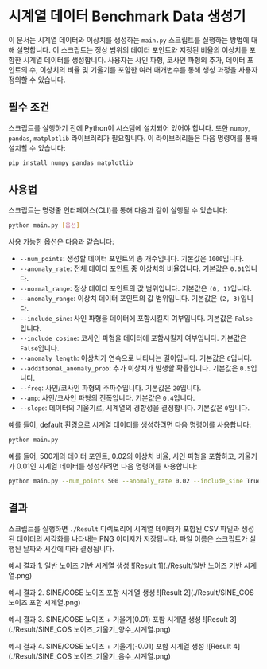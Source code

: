 
# 시계열 데이터 Benchmark Data 생성기

이 문서는 시계열 데이터와 이상치를 생성하는 `main.py` 스크립트를 실행하는 방법에 대해 설명합니다. 이 스크립트는 정상 범위의 데이터 포인트와 지정된 비율의 이상치를 포함한 시계열 데이터를 생성합니다. 사용자는 사인 파형, 코사인 파형의 추가, 데이터 포인트의 수, 이상치의 비율 및 기울기를 포함한 여러 매개변수를 통해 생성 과정을 사용자 정의할 수 있습니다.

## 필수 조건

스크립트를 실행하기 전에 Python이 시스템에 설치되어 있어야 합니다. 또한 `numpy`, `pandas`, `matplotlib` 라이브러리가 필요합니다. 이 라이브러리들은 다음 명령어를 통해 설치할 수 있습니다:

```bash
pip install numpy pandas matplotlib
```

## 사용법

스크립트는 명령줄 인터페이스(CLI)를 통해 다음과 같이 실행될 수 있습니다:

```bash
python main.py [옵션]
```

사용 가능한 옵션은 다음과 같습니다:

- `--num_points`: 생성할 데이터 포인트의 총 개수입니다. 기본값은 `1000`입니다.
- `--anomaly_rate`: 전체 데이터 포인트 중 이상치의 비율입니다. 기본값은 `0.01`입니다.
- `--normal_range`: 정상 데이터 포인트의 값 범위입니다. 기본값은 `(0, 1)`입니다.
- `--anomaly_range`: 이상치 데이터 포인트의 값 범위입니다. 기본값은 `(2, 3)`입니다.
- `--include_sine`: 사인 파형을 데이터에 포함시킬지 여부입니다. 기본값은 `False`입니다.
- `--include_cosine`: 코사인 파형을 데이터에 포함시킬지 여부입니다. 기본값은 `False`입니다.
- `--anomaly_length`: 이상치가 연속으로 나타나는 길이입니다. 기본값은 `6`입니다.
- `--additional_anomaly_prob`: 추가 이상치가 발생할 확률입니다. 기본값은 `0.5`입니다.
- `--freq`: 사인/코사인 파형의 주파수입니다. 기본값은 `20`입니다.
- `--amp`: 사인/코사인 파형의 진폭입니다. 기본값은 `0.4`입니다.
- `--slope`: 데이터의 기울기로, 시계열의 경향성을 결정합니다. 기본값은 `0`입니다.

예를 들어, default 환경으로 시계열 데이터를 생성하려면 다음 명령어를 사용합니다:
```bash
python main.py
```

예를 들어, 500개의 데이터 포인트, 0.02의 이상치 비율, 사인 파형을 포함하고, 기울기가 0.01인 시계열 데이터를 생성하려면 다음 명령어를 사용합니다:

```bash
python main.py --num_points 500 --anomaly_rate 0.02 --include_sine True --slope 0.01
```

## 결과

스크립트를 실행하면 `./Result` 디렉토리에 시계열 데이터가 포함된 CSV 파일과 생성된 데이터의 시각화를 나타내는 PNG 이미지가 저장됩니다. 파일 이름은 스크립트가 실행된 날짜와 시간에 따라 결정됩니다.

예시 결과 1. 일반 노이즈 기반 시계열 생성
![Result 1](./Result/일반 노이즈 기반 시계열.png)

예시 결과 2. SINE/COSE 노이즈 포함 시계열 생성
![Result 2](./Result/SINE_COS 노이즈 포함 시계열.png)

예시 결과 3. SINE/COSE 노이즈 + 기울기(0.01) 포함 시계열 생성
![Result 3](./Result/SINE_COS 노이즈_기울기_양수_시계열.png)

예시 결과 4. SINE/COSE 노이즈 + 기울기(-0.01) 포함 시계열 생성
![Result 4](./Result/SINE_COS 노이즈_기울기_음수_시계열.png)
